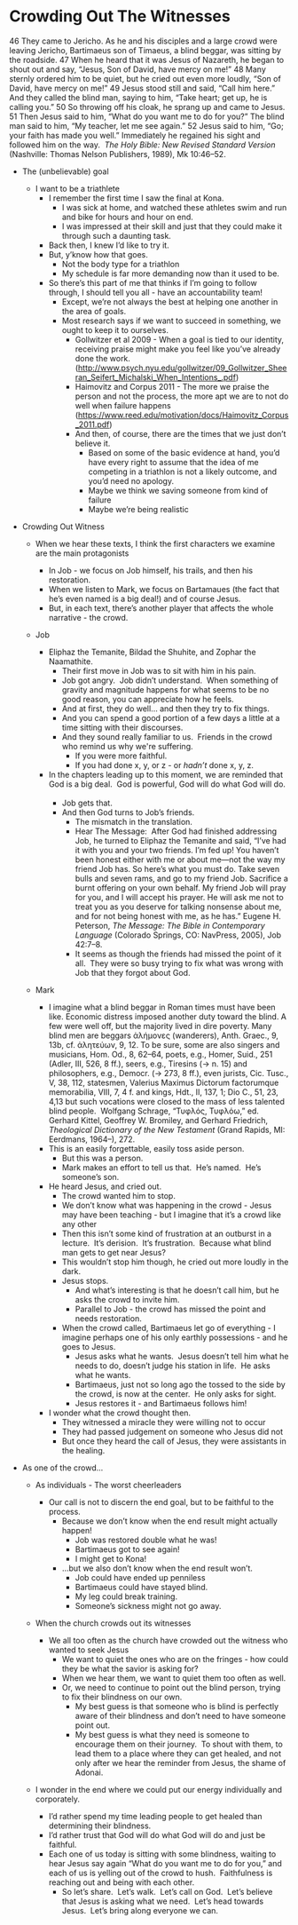 # Crowding Out The Witnesses

46 They came to Jericho. As he and his disciples and a large crowd were leaving Jericho, Bartimaeus son of Timaeus, a blind beggar, was sitting by the roadside. 47 When he heard that it was Jesus of Nazareth, he began to shout out and say, “Jesus, Son of David, have mercy on me!” 48 Many sternly ordered him to be quiet, but he cried out even more loudly, “Son of David, have mercy on me!” 49 Jesus stood still and said, “Call him here.” And they called the blind man, saying to him, “Take heart; get up, he is calling you.” 50 So throwing off his cloak, he sprang up and came to Jesus. 51 Then Jesus said to him, “What do you want me to do for you?” The blind man said to him, “My teacher, let me see again.” 52 Jesus said to him, “Go; your faith has made you well.” Immediately he regained his sight and followed him on the way.
 _The Holy Bible: New Revised Standard Version_ (Nashville: Thomas Nelson Publishers, 1989), Mk 10:46–52.

* The (unbelievable) goal
	* I want to be a triathlete
		* I remember the first time I saw the final at Kona.
			* I was sick at home, and watched these athletes swim and run and bike for hours and hour on end.
			* I was impressed at their skill and just that they could make it through such a daunting task.
		* Back then, I knew I’d like to try it.
		* But, y’know how that goes.
			* Not the body type for a triathlon
			* My schedule is far more demanding now than it used to be.
		* So there’s this part of me that thinks if I’m going to follow through, I should tell you all - have an accountability team!
			* Except, we’re not always the best at helping one another in the area of goals.
			* Most research says if we want to succeed in something, we ought to keep it to ourselves.
				* Gollwitzer et al 2009 - When a goal is tied to our identity, receiving praise might make you feel like you’ve already done the work. (<http://www.psych.nyu.edu/gollwitzer/09_Gollwitzer_Sheeran_Seifert_Michalski_When_Intentions_.pdf>)
				* Haimovitz and Corpus 2011 - The more we praise the person and not the process, the more apt we are to not do well when failure happens (<https://www.reed.edu/motivation/docs/Haimovitz_Corpus_2011.pdf>)
				* And then, of course, there are the times that we just don’t believe it.
					* Based on some of the basic evidence at hand, you’d have every right to assume that the idea of me competing in a triathlon is not a likely outcome, and you’d need no apology.
					* Maybe we think we saving someone from kind of failure
					* Maybe we’re being realistic
* Crowding Out Witness
	
	* When we hear these texts, I think the first characters we examine are the main protagonists
		* In Job - we focus on Job himself, his trails, and then his restoration.
		* When we listen to Mark, we focus on Bartamaues (the fact that he’s even named is a big deal!) and of course Jesus.
		* But, in each text, there’s another player that affects the whole narrative - the crowd.
	* Job
		* Eliphaz the Temanite, Bildad the Shuhite, and Zophar the Naamathite.
			* Their first move in Job was to sit with him in his pain.  
			* Job got angry.  Job didn’t understand.  When something of gravity and magnitude happens for what seems to be no good reason, you can appreciate how he feels.
			* And at first, they do well… and then they try to fix things.
			* And you can spend a good portion of a few days a little at a time sitting with their discourses.
			* And they sound really familiar to us.  Friends in the crowd who remind us why we're suffering.
				* If you were more faithful.
				* If you had done x, y, or z - or _hadn’t_ done x, y, z.
		* In the chapters leading up to this moment, we are reminded that God is a big deal.  God is powerful, God will do what God will do.  
			* Job gets that.  
			* And then God turns to Job’s friends.
				* The mismatch in the translation.
				* Hear The Message:  After God had finished addressing Job, he turned to Eliphaz the Temanite and said, “I’ve had it with you and your two friends. I’m fed up! You haven’t been honest either with me or about me—not the way my friend Job has. So here’s what you must do. Take seven bulls and seven rams, and go to my friend Job. Sacrifice a burnt offering on your own behalf. My friend Job will pray for you, and I will accept his prayer. He will ask me not to treat you as you deserve for talking nonsense about me, and for not being honest with me, as he has.” Eugene H. Peterson, _The Message: The Bible in Contemporary Language_ (Colorado Springs, CO: NavPress, 2005), Job 42:7–8.
				* It seems as though the friends had missed the point of it all.  They were so busy trying to fix what was wrong with Job that they forgot about God.  
	
	* Mark
		* I imagine what a blind beggar in Roman times must have been like. Economic distress imposed another duty toward the blind. A few were well off, but the majority lived in dire poverty. Many blind men are beggars ἀλήμονες (wanderers), Anth. Graec., 9, 13b, cf. ἀλητεύων, 9, 12. To be sure, some are also singers and musicians, Hom. Od., 8, 62–64, poets, e.g., Homer, Suid., 251 (Adler, III, 526, 8 ff.), seers, e.g., Tiresins (→ n. 15) and philosophers, e.g., Democr. (→ 273, 8 ff.), even jurists, Cic. Tusc., V, 38, 112, statesmen, Valerius Maximus Dictorum factorumque memorabilia, VIII, 7, 4 f. and kings, Hdt., II, 137, 1; Dio C., 51, 23, 4,13 but such vocations were closed to the mass of less talented blind people.  Wolfgang Schrage, “Τυφλός, Τυφλόω,” ed. Gerhard Kittel, Geoffrey W. Bromiley, and Gerhard Friedrich, _Theological Dictionary of the New Testament_ (Grand Rapids, MI: Eerdmans, 1964–), 272.
		* This is an easily forgettable, easily toss aside person.  
			* But this was a person.
			* Mark makes an effort to tell us that.  He’s named.  He’s someone’s son.
		* He heard Jesus, and cried out.
			* The crowd wanted him to stop.
			* We don’t know what was happening in the crowd - Jesus may have been teaching - but I imagine that it’s a crowd like any other
			* Then this isn’t some kind of frustration at an outburst in a lecture.  It’s derision.  It’s frustration.  Because what blind man gets to get near Jesus?
			* This wouldn’t stop him though, he cried out more loudly in the dark.
			* Jesus stops.
				* And what’s interesting is that he doesn’t call him, but he asks the crowd to invite him.
				* Parallel to Job - the crowd has missed the point and needs restoration.  
			* When the crowd called, Bartimaeus let go of everything - I imagine perhaps one of his only earthly possessions - and he goes to Jesus.  
				* Jesus asks what he wants.  Jesus doesn’t tell him what he needs to do, doesn’t judge his station in life.  He asks what he wants.
				* Bartimaeus, just not so long ago the tossed to the side by the crowd, is now at the center.  He only asks for sight.
				* Jesus restores it - and Bartimaeus follows him!
		* I wonder what the crowd thought then.
			* They witnessed a miracle they were willing not to occur
			* They had passed judgement on someone who Jesus did not
			* But once they heard the call of Jesus, they were assistants in the healing.
* As one of the crowd...
	
	* As individuals - The worst cheerleaders
		* Our call is not to discern the end goal, but to be faithful to the process.
			* Because we don’t know when the end result might actually happen!
				* Job was restored double what he was!
				* Bartimaeus got to see again!
				* I might get to Kona!
			* …but we also don’t know when the end result won’t.
				* Job could have ended up penniless
				* Bartimaeus could have stayed blind.
				* My leg could break training.
				* Someone’s sickness might not go away.
	
	* When the church crowds out its witnesses
		* We all too often as the church have crowded out the witness who wanted to seek Jesus
			* We want to quiet the ones who are on the fringes - how could they be what the savior is asking for?
			* When we hear them, we want to quiet them too often as well.
			* Or, we need to continue to point out the blind person, trying to fix their blindness on our own.
				* My best guess is that someone who is blind is perfectly aware of their blindness and don’t need to have someone point out.
				* My best guess is what they need is someone to encourage them on their journey.  To shout with them, to lead them to a place where they can get healed, and not only after we hear the reminder from Jesus, the shame of Adonai.
	* I wonder in the end where we could put our energy individually and corporately.
		* I’d rather spend my time leading people to get healed than determining their blindness.
		* I’d rather trust that God will do what God will do and just be faithful.
		* Each one of us today is sitting with some blindness, waiting to hear Jesus say again “What do you want me to do for you,” and each of us is yelling out of the crowd to hush.  Faithfulness is reaching out and being with each other.
			* So let’s share.  Let’s walk.  Let’s call on God.  Let’s believe that Jesus is asking what we need.  Let’s head towards Jesus.  Let’s bring along everyone we can.

